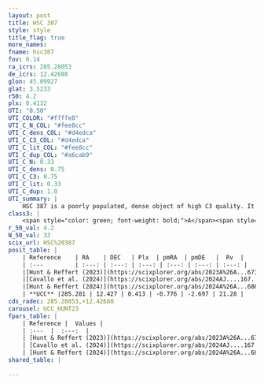 ```yaml
---
layout: post
title: HSC 387
style: style
title_flag: true
more_names: 
fname: hsc387
fov: 0.14
ra_icrs: 285.28053
de_icrs: 12.42688
glon: 45.09927
glat: 3.5233
r50: 4.2
plx: 0.4132
UTI: "0.50"
UTI_COLOR: "#ffffe8"
UTI_C_N_COL: "#fee8cc"
UTI_C_dens_COL: "#d4edca"
UTI_C_C3_COL: "#d4edca"
UTI_C_lit_COL: "#fee8cc"
UTI_C_dup_COL: "#a6cab9"
UTI_C_N: 0.33
UTI_C_dens: 0.75
UTI_C_C3: 0.75
UTI_C_lit: 0.33
UTI_C_dup: 1.0
UTI_summary: |
    HSC 387 is a poorly populated, dense object of high C3 quality. It was recently reported in the literature.
class3: |
    <span style="color: green; font-weight: bold;">A</span><span style="color: #FFC300; font-weight: bold;">B</span>
r_50_val: 4.2
N_50_val: 33
scix_url: HSC%20387
posit_table: |
    | Reference    | RA    | DEC   | Plx  | pmRA  | pmDE   |  Rv  |
    | :---         | :---: | :---: | :---: | :---: | :---: | :---: |
    |[Hunt & Reffert (2023)](https://scixplorer.org/abs/2023A%26A...673A.114H) | 285.28 | 12.433 | 0.409 | -0.778 | -2.702 | 21.281 |
    |[Cavallo et al. (2024)](https://scixplorer.org/abs/2024AJ....167...12C) | 285.273 | 12.434 | 0.407 | -- | -- | -- |
    |[Hunt & Reffert (2024)](https://scixplorer.org/abs/2024A%26A...686A..42H) | 285.28 | 12.433 | 0.409 | -0.778 | -2.702 | 21.281 |
    | **UCC** |285.281 | 12.427 | 0.413 | -0.776 | -2.697 | 21.28 | 
cds_radec: 285.28053,+12.42688
carousel: UCC_HUNT23
fpars_table: |
    | Reference |  Values |
    | :---  |  :---:  |
    | [Hunt & Reffert (2023)](https://scixplorer.org/abs/2023A%26A...673A.114H) | `AV50=2.695, diffAV50=1.295, MOD50=11.836, logAge50=7.668` |
    | [Cavallo et al. (2024)](https://scixplorer.org/abs/2024AJ....167...12C) | `AV50=2.93, dMod50=12.19, logAge50=7.36, [Fe/H]50=0.29` |
    | [Hunt & Reffert (2024)](https://scixplorer.org/abs/2024A%26A...686A..42H) | `MassJ=308.878` |
shared_table: |
    
---
```

